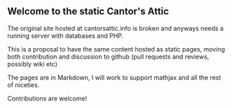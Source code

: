 ## Welcome to the static Cantor's Attic

The original site hosted at cantorsattic.info is broken and anyways needs a running server with databases and PHP.

This is a proposal to have the same content hosted as static pages, moving both contribution and discussion to
github (pull requests and reviews, possibly wiki etc)

The pages are in Markdown, I will work to support mathjax and all the rest of niceties.

Contributions are welcome!

